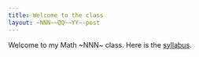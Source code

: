 ```yaml
---
title: Welcome to the class
layout: ~NNN~~QQ~~YY~-post
---
```


Welcome to my Math ~NNN~ class. Here is the [syllabus][1].

[1]: syllabus.pdf


